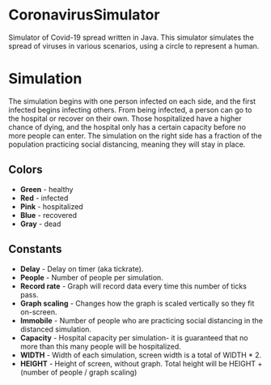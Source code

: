 # CoronavirusSimulator
Simulator of Covid-19 spread written in Java.
This simulator simulates the spread of viruses in various scenarios, using a circle to represent a human. 

# Simulation
The simulation begins with one person infected on each side, and the first infected begins infecting others. From being infected, a person can go to the hospital or recover on their own. Those hospitalized have a higher chance of dying, and the hospital only has a certain capacity before no more people can enter. The simulation on the right side has a fraction of the population practicing social distancing, meaning they will stay in place.
## Colors
* **Green** - healthy
* **Red** - infected
* **Pink** - hospitalized
* **Blue** - recovered
* **Gray** - dead
## Constants
* **Delay** - Delay on timer (aka tickrate).
* **People** - Number of people per simulation.
* **Record rate** - Graph will record data every time this number of ticks pass.
* **Graph scaling** - Changes how the graph is scaled vertically so they fit on-screen.
* **Immobile** - Number of people who are practicing social distancing in the distanced simulation.
* **Capacity** - Hospital capacity per simulation- it is guaranteed that no more than this many people will be hospitalized.
* **WIDTH** - Width of each simulation, screen width is a total of WIDTH * 2.
* **HEIGHT** - Height of screen, without graph. Total height will be HEIGHT + (number of people / graph scaling)
